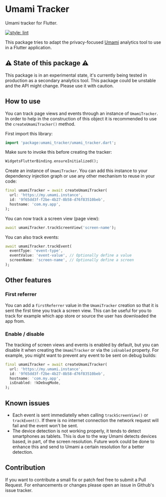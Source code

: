 # Umami Tracker

Umami tracker for Flutter.

[![style: lint](https://img.shields.io/badge/style-lint-4BC0F5.svg)](https://pub.dev/packages/lint)

This package tries to adapt the privacy-focused [Umami](https://umami.is/) analytics tool to use in a Flutter application.

## ⚠ State of this package ⚠

This package is in an experimental state, it's currently being tested in production as a secondary analytics tool. This package could be unstable and the API might change. Please use it with caution.

## How to use

You can track page views and events through an instance of `UmamiTracker`. In order to help in the construction of this object it is recommended to use the `createUmamiTracker()` method.

First import this library:

```dart
import 'package:umami_tracker/umami_tracker.dart';
```

Make sure to invoke this before creating the tracker:

```dart
WidgetsFlutterBinding.ensureInitialized();
```

Create an instance of `UmamiTracker`. You can add this instance to your dependency injection graph or use any other mechanism to reuse in your code:

```dart
final umamiTracker = await createUmamiTracker(
  url: 'https://my.umami.instance',
  id: '9f65dd3f-f2be-4b27-8b58-d76f83510beb',
  hostname: 'com.my.app',
);
```

You can now track a screen view (page view):

```dart
await umamiTracker.trackScreenView('screen-name');
```

You can also track events:

```dart
await umamiTracker.trackEvent(
  eventType: 'event-type',
  eventValue: 'event-value', // Optionally define a value
  screenName: 'screen-name', // Optionally define a screen
);
```

## Other features

### First referrer

You can add a `firstReferrer` value in the `UmamiTracker` creation so that it is sent the first time you track a screen view. This can be useful for you to track for example which app store or source the user has downloaded the app from.

### Enable / disable

The tracking of screen views and events is enabled by default, but you can disable it when creating the `UmamiTracker` or via the `isEnabled` property. For example, you might want to prevent any event to be sent on debug builds:

```dart
final umamiTracker = await createUmamiTracker(
  url: 'https://my.umami.instance',
  id: '9f65dd3f-f2be-4b27-8b58-d76f83510beb',
  hostname: 'com.my.app',
  isEnabled: !kDebugMode,
);
```

## Known issues

- Each event is sent immediatelly when calling `trackScreenView()` or `trackEvent()`. If there is no internet connection the network request will fail and the event won't be sent.
- The device detection is not working properly, it tends to detect smartphones as tablets. This is due to the way Umami detects devices based, in part, of the screen resolution. Future work could be done to enhance this and send to Umami a certain resolution for a better detection.

## Contribution

If you want to contribute a small fix or patch feel free to submit a Pull Request. For enhancements or changes please open an issue in Github's issue tracker.